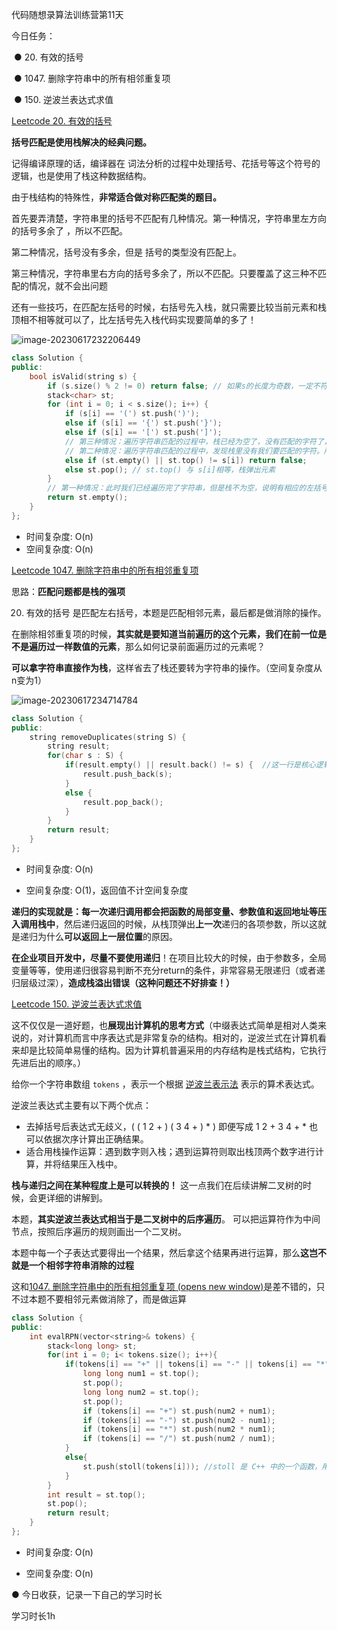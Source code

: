 代码随想录算法训练营第11天



今日任务：

​                ● 20. 有效的括号

​                ● 1047. 删除字符串中的所有相邻重复项

​                ● 150. 逆波兰表达式求值





[Leetcode  20. 有效的括号](https://leetcode.cn/problems/valid-parentheses/)

**括号匹配是使用栈解决的经典问题。**

记得编译原理的话，编译器在 词法分析的过程中处理括号、花括号等这个符号的逻辑，也是使用了栈这种数据结构。

由于栈结构的特殊性，**非常适合做对称匹配类的题目。**

首先要弄清楚，字符串里的括号不匹配有几种情况。第一种情况，字符串里左方向的括号多余了 ，所以不匹配。

第二种情况，括号没有多余，但是 括号的类型没有匹配上。

第三种情况，字符串里右方向的括号多余了，所以不匹配。只要覆盖了这三种不匹配的情况，就不会出问题

还有一些技巧，在匹配左括号的时候，右括号先入栈，就只需要比较当前元素和栈顶相不相等就可以了，比左括号先入栈代码实现要简单的多了！

![image-20230617232206449](https://code-thinking.cdn.bcebos.com/gifs/20.%E6%9C%89%E6%95%88%E6%8B%AC%E5%8F%B7.gif)

```c++
class Solution {
public:
    bool isValid(string s) {
        if (s.size() % 2 != 0) return false; // 如果s的长度为奇数，一定不符合要求
        stack<char> st;
        for (int i = 0; i < s.size(); i++) {
            if (s[i] == '(') st.push(')');
            else if (s[i] == '{') st.push('}');
            else if (s[i] == '[') st.push(']');
            // 第三种情况：遍历字符串匹配的过程中，栈已经为空了，没有匹配的字符了，说明右括号没有找到对应的左括号 return false
            // 第二种情况：遍历字符串匹配的过程中，发现栈里没有我们要匹配的字符。所以return false
            else if (st.empty() || st.top() != s[i]) return false;
            else st.pop(); // st.top() 与 s[i]相等，栈弹出元素
        }
        // 第一种情况：此时我们已经遍历完了字符串，但是栈不为空，说明有相应的左括号没有右括号来匹配，所以return false，否则就return true
        return st.empty();
    }
};

```

- 时间复杂度: O(n)
- 空间复杂度: O(n)





[Leetcode 1047. 删除字符串中的所有相邻重复项](https://leetcode.cn/problems/remove-all-adjacent-duplicates-in-string/)

思路：**匹配问题都是栈的强项**

20. 有效的括号 是匹配左右括号，本题是匹配相邻元素，最后都是做消除的操作。

在删除相邻重复项的时候，**其实就是要知道当前遍历的这个元素，我们在前一位是不是遍历过一样数值的元素**，那么如何记录前面遍历过的元素呢？

**可以拿字符串直接作为栈**，这样省去了栈还要转为字符串的操作。（空间复杂度从n变为1）

![image-20230617234714784](https://code-thinking.cdn.bcebos.com/gifs/1047.%E5%88%A0%E9%99%A4%E5%AD%97%E7%AC%A6%E4%B8%B2%E4%B8%AD%E7%9A%84%E6%89%80%E6%9C%89%E7%9B%B8%E9%82%BB%E9%87%8D%E5%A4%8D%E9%A1%B9.gif)

```c++
class Solution {
public:
    string removeDuplicates(string S) {
        string result;
        for(char s : S) {
            if(result.empty() || result.back() != s) {  //这一行是核心逻辑，和上一题很像
                result.push_back(s);
            }
            else {
                result.pop_back();
            }
        }
        return result;
    }
};
```

- 时间复杂度: O(n)

- 空间复杂度: O(1)，返回值不计空间复杂度

**递归的实现就是：每一次递归调用都会把函数的局部变量、参数值和返回地址等压入调用栈中**，然后递归返回的时候，从栈顶弹出**上一次**递归的各项参数，所以这就是递归为什么**可以返回上一层位置**的原因。

**在企业项目开发中，尽量不要使用递归**！在项目比较大的时候，由于参数多，全局变量等等，使用递归很容易判断不充分return的条件，非常容易无限递归（或者递归层级过深），**造成栈溢出错误（这种问题还不好排查！）**





[Leetcode  150. 逆波兰表达式求值](https://leetcode.cn/problems/evaluate-reverse-polish-notation/)

这不仅仅是一道好题，也**展现出计算机的思考方式**（中缀表达式简单是相对人类来说的，对计算机而言中序表达式是非常复杂的结构。相对的，逆波兰式在计算机看来却是比较简单易懂的结构。因为计算机普遍采用的内存结构是栈式结构，它执行先进后出的顺序。）

给你一个字符串数组 `tokens` ，表示一个根据 [逆波兰表示法](https://baike.baidu.com/item/逆波兰式/128437) 表示的算术表达式。

逆波兰表达式主要有以下两个优点：

- 去掉括号后表达式无歧义，( ( 1 2 + ) ( 3 4 + ) * ) 即便写成 1 2 + 3 4 + * 也可以依据次序计算出正确结果。
- 适合用栈操作运算：遇到数字则入栈；遇到运算符则取出栈顶两个数字进行计算，并将结果压入栈中。

**栈与递归之间在某种程度上是可以转换的！** 这一点我们在后续讲解二叉树的时候，会更详细的讲解到。

本题，**其实逆波兰表达式相当于是二叉树中的后序遍历**。 可以把运算符作为中间节点，按照后序遍历的规则画出一个二叉树。

本题中每一个子表达式要得出一个结果，然后拿这个结果再进行运算，那么**这岂不就是一个相邻字符串消除的过程**

这和[1047. 删除字符串中的所有相邻重复项 (opens new window)](https://programmercarl.com/1047.删除字符串中的所有相邻重复项.html)是差不错的，只不过本题不要相邻元素做消除了，而是做运算

```c++
class Solution {
public:
    int evalRPN(vector<string>& tokens) {
		stack<long long> st;
        for(int i = 0; i< tokens.size(); i++){
            if(tokens[i] == "+" || tokens[i] == "-" || tokens[i] == "*" || tokens[i] == "/"){ //注意元素是str不是char，所以只能用双引号
                long long num1 = st.top();
                st.pop();
                long long num2 = st.top();
                st.pop();
                if (tokens[i] == "+") st.push(num2 + num1);
                if (tokens[i] == "-") st.push(num2 - num1);
                if (tokens[i] == "*") st.push(num2 * num1);
                if (tokens[i] == "/") st.push(num2 / num1);
            }
            else{
                st.push(stoll(tokens[i])); //stoll 是 C++ 中的一个函数，用于将字符串转换为长长整型数（long long）。它属于 <string> 头文件中的标准库函数 std::stoll。
            }
        }
        int result = st.top();
        st.pop();
        return result;
    }
};

```

- 时间复杂度: O(n)

- 空间复杂度: O(n)







● 今日收获，记录一下自己的学习时长

学习时长1h
